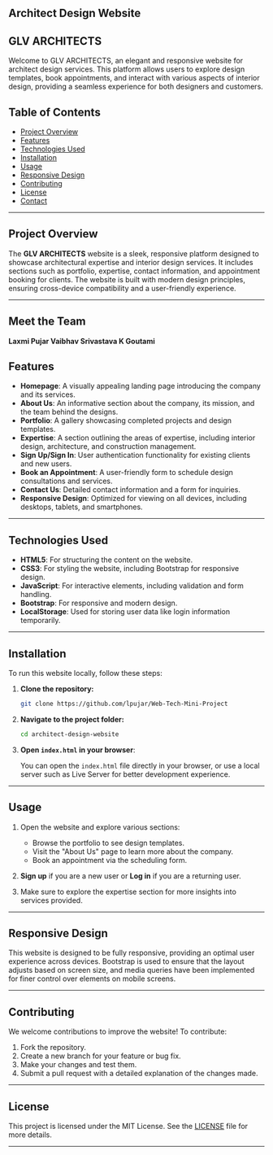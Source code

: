 ## Architect Design Website

## GLV ARCHITECTS

Welcome to GLV ARCHITECTS, an elegant and responsive website for architect design services. This platform allows users to explore design templates, book appointments, and interact with various aspects of interior design, providing a seamless experience for both designers and customers.

## Table of Contents
- [Project Overview](#project-overview)
- [Features](#features)
- [Technologies Used](#technologies-used)
- [Installation](#installation)
- [Usage](#usage)
- [Responsive Design](#responsive-design)
- [Contributing](#contributing)
- [License](#license)
- [Contact](#contact)

---

## Project Overview

The **GLV ARCHITECTS** website is a sleek, responsive platform designed to showcase architectural expertise and interior design services. It includes sections such as portfolio, expertise, contact information, and appointment booking for clients. The website is built with modern design principles, ensuring cross-device compatibility and a user-friendly experience.

---

## Meet the Team
**Laxmi Pujar
Vaibhav Srivastava
K Goutami**


## Features

- **Homepage**: A visually appealing landing page introducing the company and its services.
- **About Us**: An informative section about the company, its mission, and the team behind the designs.
- **Portfolio**: A gallery showcasing completed projects and design templates.
- **Expertise**: A section outlining the areas of expertise, including interior design, architecture, and construction management.
- **Sign Up/Sign In**: User authentication functionality for existing clients and new users.
- **Book an Appointment**: A user-friendly form to schedule design consultations and services.
- **Contact Us**: Detailed contact information and a form for inquiries.
- **Responsive Design**: Optimized for viewing on all devices, including desktops, tablets, and smartphones.

---

## Technologies Used

- **HTML5**: For structuring the content on the website.
- **CSS3**: For styling the website, including Bootstrap for responsive design.
- **JavaScript**: For interactive elements, including validation and form handling.
- **Bootstrap**: For responsive and modern design.
- **LocalStorage**: Used for storing user data like login information temporarily.

---

## Installation

To run this website locally, follow these steps:

1. **Clone the repository:**

   ```bash
   git clone https://github.com/lpujar/Web-Tech-Mini-Project
   ```

2. **Navigate to the project folder:**

   ```bash
   cd architect-design-website
   ```

3. **Open `index.html` in your browser**:

   You can open the `index.html` file directly in your browser, or use a local server such as Live Server for better development experience.

---

## Usage

1. Open the website and explore various sections:
   - Browse the portfolio to see design templates.
   - Visit the "About Us" page to learn more about the company.
   - Book an appointment via the scheduling form.
   
2. **Sign up** if you are a new user or **Log in** if you are a returning user.

3. Make sure to explore the expertise section for more insights into services provided.

---

## Responsive Design

This website is designed to be fully responsive, providing an optimal user experience across devices. Bootstrap is used to ensure that the layout adjusts based on screen size, and media queries have been implemented for finer control over elements on mobile screens.

---

## Contributing

We welcome contributions to improve the website! To contribute:

1. Fork the repository.
2. Create a new branch for your feature or bug fix.
3. Make your changes and test them.
4. Submit a pull request with a detailed explanation of the changes made.

---

## License

This project is licensed under the MIT License. See the [LICENSE](LICENSE) file for more details.

---

